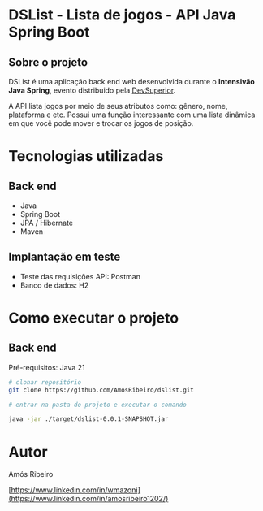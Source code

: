 # DSList - Lista de jogos - API Java Spring Boot 
## Sobre o projeto

DSList é uma aplicação back end web desenvolvida durante o **Intensivão Java Spring**, evento distribuido pela [DevSuperior](https://devsuperior.com "Site da DevSuperior").

A API lista jogos por meio de seus atributos como: gênero, nome, plataforma e etc. Possui uma função interessante com uma lista dinâmica em que você pode mover e trocar os jogos de posição.


# Tecnologias utilizadas
## Back end
- Java
- Spring Boot
- JPA / Hibernate
- Maven

## Implantação em teste
- Teste das requisições API: Postman
- Banco de dados: H2

# Como executar o projeto

## Back end
Pré-requisitos: Java 21

```bash
# clonar repositório
git clone https://github.com/AmosRibeiro/dslist.git

# entrar na pasta do projeto e executar o comando

java -jar ./target/dslist-0.0.1-SNAPSHOT.jar
```

# Autor

Amós Ribeiro

[https://www.linkedin.com/in/wmazoni](https://www.linkedin.com/in/amosribeiro1202/)
 
